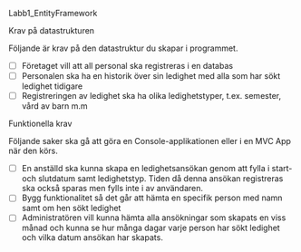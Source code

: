 Labb1_EntityFramework

Krav på datastrukturen

Följande är krav på den datastruktur du skapar i programmet.

- [ ]  Företaget vill att all personal ska registreras i en databas
- [ ]  Personalen ska ha en historik över sin ledighet med alla som har sökt ledighet tidigare
- [ ]  Registreringen av ledighet ska ha olika ledighetstyper, t.ex. semester, vård av barn m.m

Funktionella krav

Följande saker ska gå att göra en Console-applikationen eller i en MVC App när den körs.

- [ ]  En anställd ska kunna skapa en ledighetsansökan genom att fylla i start- och slutdatum samt ledighetstyp. Tiden då denna ansökan registreras ska också sparas men fylls inte i av användaren.
- [ ]  Bygg funktionalitet så det går att hämta en specifik person med namn samt om hen sökt ledighet
- [ ]  Administratören vill kunna hämta alla ansökningar som skapats en viss månad och kunna se hur många dagar varje person har sökt ledighet och vilka datum ansökan har skapats.
